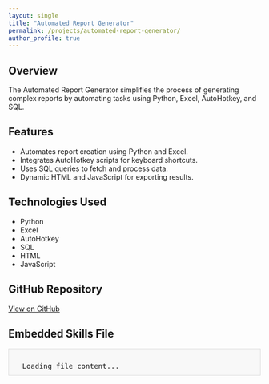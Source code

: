 ```yaml
---
layout: single
title: "Automated Report Generator"
permalink: /projects/automated-report-generator/
author_profile: true
---
```


## Overview

The Automated Report Generator simplifies the process of generating complex reports by automating tasks using Python, Excel, AutoHotkey, and SQL.

## Features

- Automates report creation using Python and Excel.
- Integrates AutoHotkey scripts for keyboard shortcuts.
- Uses SQL queries to fetch and process data.
- Dynamic HTML and JavaScript for exporting results.

## Technologies Used

- Python
- Excel
- AutoHotkey
- SQL
- HTML
- JavaScript

## GitHub Repository

[View on GitHub](https://github.com/zekejenkins/automated-report-generator)

## Embedded Skills File

<div id="skills-file-content" style="background: #f8f8f8; padding: 10px; border: 1px solid #ddd; font-family: monospace; white-space: pre-wrap; overflow-x: auto;">
  Loading file content...
</div>

<script src="https://cdnjs.cloudflare.com/ajax/libs/highlight.js/11.7.0/highlight.min.js"></script>
<link rel="stylesheet" href="https://cdnjs.cloudflare.com/ajax/libs/highlight.js/11.7.0/styles/github.min.css">
<script>
  fetch("https://raw.githubusercontent.com/zekejenkins/davidjenkins/master/_data/skills.yml")
    .then(response => response.text())
    .then(text => {
      document.getElementById("skills-file-content").innerHTML = 
        `<pre><code class="yaml">${text}</code></pre>`;
      hljs.highlightAll();
    })
    .catch(error => {
      document.getElementById("skills-file-content").textContent = "Error loading file content.";
      console.error(error);
    });
</script>

